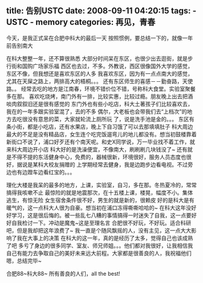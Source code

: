 title: 告别USTC
date: 2008-09-11 04:20:15
tags: 
    - USTC
    - memory
categories: 再见，青春
---

今天，是我正式呆在合肥中科大的最后一天
按照惯例，要总结一下的，就像一年前告别南大

在科大整整一年，还不算很熟悉
大部分时间呆在东区，也很少出去逛街，就是步行街和国购广场家乐福
西区也去过，不多。外教说，西区很像国外大学的感觉，东区不像，但我想还是喜欢东区的人多
我喜欢东区，因为有一点点南大的感觉，尤其在天屎之路上，两排高大的梧桐。。。
还有东区师生的喜感－－勤奋路，天使路。。
经常去吃的地方是江南春，环境不错价位不错，号称科大食堂。实验室聚餐多在那。
喜欢吃烧烤，南门外有一排，比较实惠，比较过瘾。朋友晚上出去把酒啖肉叙叙旧还是很有感觉的
东门外也有些小吃店，科大土著孩子们比较喜欢去，我在的一年多跟实验室混了，去的不多
偶尔，大老板也会带我们去“上档次”的地方去吃很没有意思的菜，大家就轮流上厕所玩
了，说是洗手池是金的。。。
东区有条小街，都是小吃店，还有水果店，晚上下自习饿了可以去那填填肚子
科大周边最大的不足是没有精品店，女生连个吃完饭遛弯儿的地儿都没有。想当初鼓楼靠着新街口不说了，浦口好歹还有个南天呢。和史X同学说，万一毕业找不着工作，就来科大周边开小店
科大好的是洗澡便宜，不像南大，刷刷刷几块钱没了~
还有就是不得不提的东活健身中心，免费的，器械很新，环境很好，服务人员态度也很好，据说是某科大校友捐赠的
上学期经常去健身，我是边跑步边看电视。不过旁边也有边蹬车边看红宝的。。。

理化大楼是我呆的最多的地方，上课，实验室，自习，多在那。冬热夏冷的，常常搞得我咳嗽不止
最惊险的就是地震那次，在十五楼上课，楼晃，幅度不小。集体逃生，有惊无险
女生宿舍条件很不好，男生的就是新的，很赖皮
好的是科大是有暖气的，这一点科大人很为自豪。想当初在浦口冻得嘶嘶哈哈的~
在科大这年没好好学习，这是很后悔的。被一些乱七八糟的事情搞得一时迷失了自我，这一点要好好自我检讨一下。冲动是魔鬼~这是至理名言
合肥很不好玩，不好玩。适合科研吧，但是我却把这年浪费了~
我一直是个随风飘摇的人，没有主见，这一点大大影响了我在大事上的决策
在科大的这一年，真的是经历了太多，觉得自己也该成熟了吧
多亏了身边的很多同学、室友、师兄师姐。。。他们都对我很好，让我相信我自己有能力去争取自己的美好未来远大前程。大家都是很善良的人，我祝福他们
嗯，总结完毕~

合肥88~科大88~
所有善良的人们，all the best!
